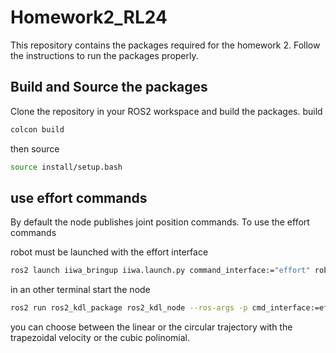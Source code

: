 # Homework2_RL24
This repository contains the packages required for the homework 2.
Follow the instructions to run the packages properly.

## Build and Source the packages

Clone the repository in your ROS2 workspace and build the packages.
build

```bash
colcon build
```
then source

```bash
source install/setup.bash
```

## use effort commands
By default the node publishes joint position commands. To use the effort commands

robot must be launched with the effort interface
```bash
ros2 launch iiwa_bringup iiwa.launch.py command_interface:="effort" robot_controller:="effort_controller"
```

in an other terminal start the node
```bash
ros2 run ros2_kdl_package ros2_kdl_node --ros-args -p cmd_interface:=effort
```
you can choose between the linear or the circular trajectory with the trapezoidal velocity or the cubic polinomial.
